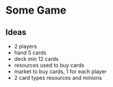 # Some Game

## Ideas

* 2 players
* hand 5 cards
* deck min 12 cards
* resources used to buy cards
* market to buy cards, 1 for each player
* 2 card types resources and minions
